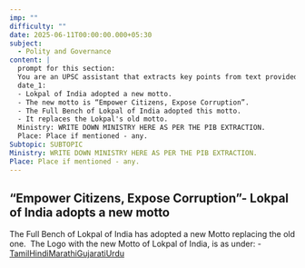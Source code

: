 ```yaml
---
imp: ""
difficulty: ""
date: 2025-06-11T00:00:00.000+05:30
subject:
  - Polity and Governance
content: |
  prompt for this section:
  You are an UPSC assistant that extracts key points from text provided by the user. Output ONLY the key points without additional comments. ENSURE 100% FACTUAL CORRECTNESS. take out the 5 most important from exam perspective. keypoints in a way that it covers the complete content in bullet points, each bullet point not more than 12 words.
  date_1:
  - Lokpal of India adopted a new motto.
  - The new motto is “Empower Citizens, Expose Corruption”.
  - The Full Bench of Lokpal of India adopted this motto.
  - It replaces the Lokpal's old motto.
  Ministry: WRITE DOWN MINISTRY HERE AS PER THE PIB EXTRACTION.
  Place: Place if mentioned - any.
Subtopic: SUBTOPIC
Ministry: WRITE DOWN MINISTRY HERE AS PER THE PIB EXTRACTION.
Place: Place if mentioned - any.
---
```


## “Empower Citizens, Expose Corruption”- Lokpal of India adopts a new motto

The Full Bench of Lokpal of India has adopted a new Motto replacing the old one.  The Logo with the new Motto of Lokpal of India, is as under: -
[Tamil](https://pib.gov.in/PressReleasePage.aspx?PRID=2135844)[Hindi](https://pib.gov.in/PressReleasePage.aspx?PRID=2135803)[Marathi](https://pib.gov.in/PressReleasePage.aspx?PRID=2135843)[Gujarati](https://pib.gov.in/PressReleasePage.aspx?PRID=2135798)[Urdu](https://pib.gov.in/PressReleasePage.aspx?PRID=2135814)